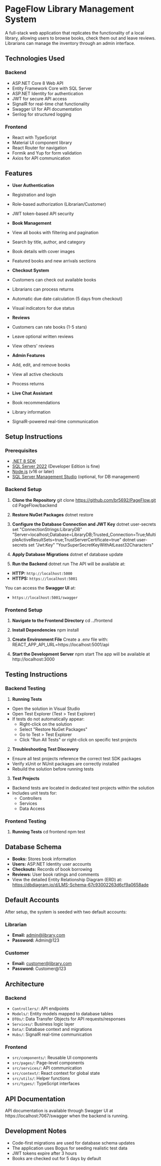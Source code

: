# PageFlow Library Management System

A full-stack web application that replicates the functionality of a local library, allowing users to browse books, check them out and leave reviews. Librarians can manage the inventory through an admin interface.

## Technologies Used

### Backend
- ASP.NET Core 8 Web API
- Entity Framework Core with SQL Server
- ASP.NET Identity for authentication
- JWT for secure API access
- SignalR for real-time chat functionality
- Swagger UI for API documentation
- Serilog for structured logging

### Frontend
- React with TypeScript
- Material UI component library
- React Router for navigation
- Formik and Yup for form validation
- Axios for API communication

## Features

- **User Authentication**
 - Registration and login
 - Role-based authorization (Librarian/Customer)
 - JWT token-based API security

- **Book Management**
 - View all books with filtering and pagination
 - Search by title, author, and category
 - Book details with cover images
 - Featured books and new arrivals sections

- **Checkout System**
 - Customers can check out available books
 - Librarians can process returns
 - Automatic due date calculation (5 days from checkout)
 - Visual indicators for due status

- **Reviews**
 - Customers can rate books (1-5 stars)
 - Leave optional written reviews
 - View others' reviews

- **Admin Features**
 - Add, edit, and remove books
 - View all active checkouts
 - Process returns

- **Live Chat Assistant**
 - Book recommendations
 - Library information
 - SignalR-powered real-time communication

## Setup Instructions

### Prerequisites
- [.NET 8 SDK](https://dotnet.microsoft.com/download)
- [SQL Server 2022](https://www.microsoft.com/en-us/sql-server/sql-server-downloads) (Developer Edition is fine)
- [Node.js](https://nodejs.org/) (v16 or later)
- [SQL Server Management Studio](https://learn.microsoft.com/en-us/sql/ssms/download-sql-server-management-studio-ssms) (optional, for DB management)

### Backend Setup

1. **Clone the Repository**
git clone https://github.com/br5692/PageFlow.git
cd PageFlow/backend

2. **Restore NuGet Packages**
  dotnet restore

3. **Configure the Database Connection and JWT Key**
  dotnet user-secrets set "ConnectionStrings:LibraryDB" "Server=localhost;Database=LibraryDB;Trusted_Connection=True;MultipleActiveResultSets=true;TrustServerCertificate=true"
  dotnet user-secrets set "Jwt:Key" "YourSuperSecretKeyWithAtLeast32Characters"

4. **Apply Database Migrations**
  dotnet ef database update

5. **Run the Backend**
  dotnet run
  The API will be available at:
  - **HTTP:** `http://localhost:5000`
  - **HTTPS:** `https://localhost:5001`

  You can access the **Swagger UI** at:
  - `https://localhost:5001/swagger`


### Frontend Setup

1. **Navigate to the Frontend Directory**
  cd ../frontend

2. **Install Dependencies**
  npm install

3. **Create Environment File**
  Create a .env file with:
  REACT_APP_API_URL=https://localhost:5001/api

4. **Start the Development Server**
  npm start
  The app will be available at http://localhost:3000

## Testing Instructions

### Backend Testing
1. **Running Tests**
  - Open the solution in Visual Studio
  - Open Test Explorer (Test > Test Explorer)
  - If tests do not automatically appear:
    * Right-click on the solution
    * Select "Restore NuGet Packages"
    * Go to Test > Test Explorer
    * Click "Run All Tests" or right-click on specific test projects

2. **Troubleshooting Test Discovery**
  - Ensure all test projects reference the correct test SDK packages
  - Verify xUnit or NUnit packages are correctly installed
  - Rebuild the solution before running tests

3. **Test Projects**
  - Backend tests are located in dedicated test projects within the solution
  - Includes unit tests for:
    * Controllers
    * Services
    * Data Access

### Frontend Testing
1. **Running Tests**
  cd frontend
  npm test

## Database Schema
- **Books:** Stores book information
- **Users:** ASP.NET Identity user accounts
- **Checkouts:** Records of book borrowing
- **Reviews:** User book ratings and comments
- View the detailed Entity Relationship Diagram (ERD) at: https://dbdiagram.io/d/LMS-Schema-67c93002263d6cf9a0658ade

## Default Accounts
After setup, the system is seeded with two default accounts:

### Librarian
- **Email:** admin@library.com
- **Password:** Admin@123

### Customer
- **Email:** customer@library.com
- **Password:** Customer@123

## Architecture

### Backend
- `Controllers/`: API endpoints
- `Models/`: Entity models mapped to database tables
- `DTOs/`: Data Transfer Objects for API requests/responses
- `Services/`: Business logic layer
- `Data/`: Database context and migrations
- `Hubs/`: SignalR real-time communication

### Frontend
- `src/components/`: Reusable UI components
- `src/pages/`: Page-level components
- `src/services/`: API communication
- `src/context/`: React context for global state
- `src/utils/`: Helper functions
- `src/types/`: TypeScript interfaces

## API Documentation
API documentation is available through Swagger UI at https://localhost:7067/swagger when the backend is running.

## Development Notes
- Code-first migrations are used for database schema updates
- The application uses Bogus for seeding realistic test data
- JWT tokens expire after 3 hours
- Books are checked out for 5 days by default